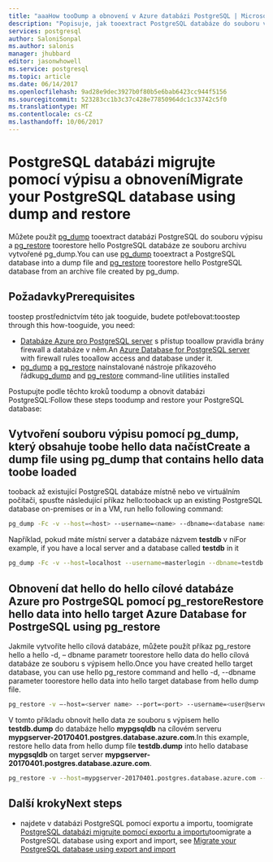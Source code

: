 ```yaml
---
title: "aaaHow tooDump a obnovení v Azure databázi PostgreSQL | Microsoft Docs"
description: "Popisuje, jak tooextract PostgreSQL databáze do souboru výpisu a obnovte databázi PostgreSQL hello ze souboru archivu vytvořené pg_dump v databázi Azure pro PostgreSQL."
services: postgresql
author: SaloniSonpal
ms.author: salonis
manager: jhubbard
editor: jasonwhowell
ms.service: postgresql
ms.topic: article
ms.date: 06/14/2017
ms.openlocfilehash: 9ad28e9dec3927b0f80b5e6bab6423cc944f5156
ms.sourcegitcommit: 523283cc1b3c37c428e77850964dc1c33742c5f0
ms.translationtype: MT
ms.contentlocale: cs-CZ
ms.lasthandoff: 10/06/2017
---
```

# <a name="migrate-your-postgresql-database-using-dump-and-restore"></a><span data-ttu-id="fe9a2-103">PostgreSQL databázi migrujte pomocí výpisu a obnovení</span><span class="sxs-lookup"><span data-stu-id="fe9a2-103">Migrate your PostgreSQL database using dump and restore</span></span>
<span data-ttu-id="fe9a2-104">Můžete použít [pg_dump](https://www.postgresql.org/docs/9.3/static/app-pgdump.html) tooextract databázi PostgreSQL do souboru výpisu a [pg_restore](https://www.postgresql.org/docs/9.3/static/app-pgrestore.html) toorestore hello PostgreSQL databáze ze souboru archivu vytvořené pg_dump.</span><span class="sxs-lookup"><span data-stu-id="fe9a2-104">You can use [pg_dump](https://www.postgresql.org/docs/9.3/static/app-pgdump.html) tooextract a PostgreSQL database into a dump file and [pg_restore](https://www.postgresql.org/docs/9.3/static/app-pgrestore.html) toorestore hello PostgreSQL database from an archive file created by pg_dump.</span></span>

## <a name="prerequisites"></a><span data-ttu-id="fe9a2-105">Požadavky</span><span class="sxs-lookup"><span data-stu-id="fe9a2-105">Prerequisites</span></span>
<span data-ttu-id="fe9a2-106">toostep prostřednictvím této jak tooguide, budete potřebovat:</span><span class="sxs-lookup"><span data-stu-id="fe9a2-106">toostep through this how-tooguide, you need:</span></span>
- <span data-ttu-id="fe9a2-107">[Databáze Azure pro PostgreSQL server](quickstart-create-server-database-portal.md) s přístup tooallow pravidla brány firewall a databáze v něm.</span><span class="sxs-lookup"><span data-stu-id="fe9a2-107">An [Azure Database for PostgreSQL server](quickstart-create-server-database-portal.md) with firewall rules tooallow access and database under it.</span></span>
- <span data-ttu-id="fe9a2-108">[pg_dump](https://www.postgresql.org/docs/9.6/static/app-pgdump.html) a [pg_restore](https://www.postgresql.org/docs/9.6/static/app-pgrestore.html) nainstalované nástroje příkazového řádku</span><span class="sxs-lookup"><span data-stu-id="fe9a2-108">[pg_dump](https://www.postgresql.org/docs/9.6/static/app-pgdump.html) and [pg_restore](https://www.postgresql.org/docs/9.6/static/app-pgrestore.html) command-line utilities installed</span></span>

<span data-ttu-id="fe9a2-109">Postupujte podle těchto kroků toodump a obnovit databázi PostgreSQL:</span><span class="sxs-lookup"><span data-stu-id="fe9a2-109">Follow these steps toodump and restore your PostgreSQL database:</span></span>

## <a name="create-a-dump-file-using-pgdump-that-contains-hello-data-toobe-loaded"></a><span data-ttu-id="fe9a2-110">Vytvoření souboru výpisu pomocí pg_dump, který obsahuje toobe hello data načíst</span><span class="sxs-lookup"><span data-stu-id="fe9a2-110">Create a dump file using pg_dump that contains hello data toobe loaded</span></span>
<span data-ttu-id="fe9a2-111">tooback až existující PostgreSQL databáze místně nebo ve virtuálním počítači, spusťte následující příkaz hello:</span><span class="sxs-lookup"><span data-stu-id="fe9a2-111">tooback up an existing PostgreSQL database on-premises or in a VM, run hello following command:</span></span>
```bash
pg_dump -Fc -v --host=<host> --username=<name> --dbname=<database name> > <database>.dump
```
<span data-ttu-id="fe9a2-112">Například, pokud máte místní server a databáze názvem **testdb** v ní</span><span class="sxs-lookup"><span data-stu-id="fe9a2-112">For example, if you have a local server and a database called **testdb** in it</span></span>
```bash
pg_dump -Fc -v --host=localhost --username=masterlogin --dbname=testdb > testdb.dump
```

## <a name="restore-hello-data-into-hello-target-azure-database-for-postrgesql-using-pgrestore"></a><span data-ttu-id="fe9a2-113">Obnovení dat hello do hello cílové databáze Azure pro PostrgeSQL pomocí pg_restore</span><span class="sxs-lookup"><span data-stu-id="fe9a2-113">Restore hello data into hello target Azure Database for PostrgeSQL using pg_restore</span></span>
<span data-ttu-id="fe9a2-114">Jakmile vytvoříte hello cílová databáze, můžete použít příkaz pg_restore hello a hello -d, – dbname parametr toorestore hello data do hello cílová databáze ze souboru s výpisem hello.</span><span class="sxs-lookup"><span data-stu-id="fe9a2-114">Once you have created hello target database, you can use hello pg_restore command and hello -d, --dbname parameter toorestore hello data into hello target database from hello dump file.</span></span>
```bash
pg_restore -v –-host=<server name> --port=<port> --username=<user@servername> --dbname=<target database name> <database>.dump
```
<span data-ttu-id="fe9a2-115">V tomto příkladu obnovit hello data ze souboru s výpisem hello **testdb.dump** do databáze hello **mypgsqldb** na cílovém serveru **mypgserver-20170401.postgres.database.azure.com**.</span><span class="sxs-lookup"><span data-stu-id="fe9a2-115">In this example, restore hello data from hello dump file **testdb.dump** into hello database **mypgsqldb** on target server **mypgserver-20170401.postgres.database.azure.com**.</span></span>
```bash
pg_restore -v --host=mypgserver-20170401.postgres.database.azure.com --port=5432 --username=mylogin@mypgserver-20170401 --dbname=mypgsqldb testdb.dump
```

## <a name="next-steps"></a><span data-ttu-id="fe9a2-116">Další kroky</span><span class="sxs-lookup"><span data-stu-id="fe9a2-116">Next steps</span></span>
- <span data-ttu-id="fe9a2-117">najdete v databázi PostgreSQL pomocí exportu a importu, toomigrate [PostgreSQL databázi migrujte pomocí exportu a importu](howto-migrate-using-export-and-import.md)</span><span class="sxs-lookup"><span data-stu-id="fe9a2-117">toomigrate a PostgreSQL database using export and import, see [Migrate your PostgreSQL database using export and import](howto-migrate-using-export-and-import.md)</span></span>
